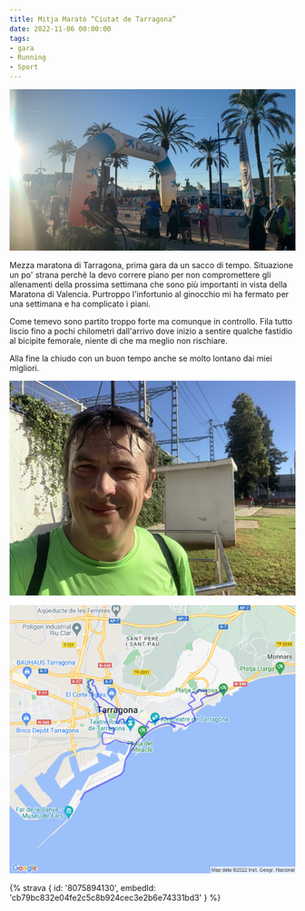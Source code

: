 ```yaml
---
title: Mitja Marató “Ciutat de Tarragona”
date: 2022-11-06 00:00:00
tags:
- gara
- Running
- Sport
---
```


![](images/6D1E3CB7-7C2E-4F6D-B8BF-3C7BF34DA785.jpg)

Mezza maratona di Tarragona, prima gara da un sacco di tempo. Situazione un po' strana perchè la devo correre piano per non compromettere gli allenamenti della prossima settimana che sono più importanti in vista della Maratona di Valencia. Purtroppo l'infortunio al ginocchio mi ha fermato per una settimana e ha complicato i piani.

Come temevo sono partito troppo forte ma comunque in controllo. Fila tutto liscio fino a pochi chilometri dall'arrivo dove inizio a sentire qualche fastidio al bicipite femorale, niente di che ma meglio non rischiare.

Alla fine la chiudo con un buon tempo anche se molto lontano dai miei migliori.

![](images/IMG_0609-rotated.jpg)

![](images/20221106-activity-map.png)

{% strava { id: '8075894130', embedId: 'cb79bc832e04fe2c5c8b924cec3e2b6e74331bd3' } %}
